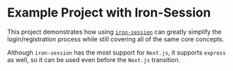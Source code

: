 # Example Project with Iron-Session
This project demonstrates how using [`iron-session`](https://github.com/vvo/iron-session/tree/main/examples/express) can greatly simplify the login/registration process while still covering all of the same core concepts. 

Although `iron-session` has the most support for `Next.js`, it supports `express` as well, so it can be used even before the `Next.js` transition.
